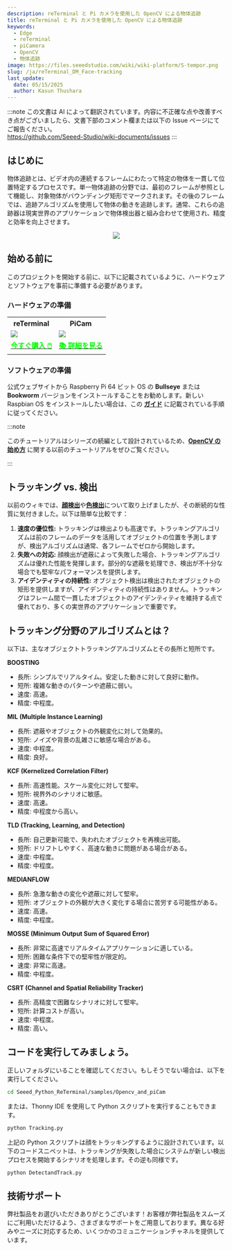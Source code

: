 ```yaml
---
description: reTerminal と Pi カメラを使用した OpenCV による物体追跡
title: reTerminal と Pi カメラを使用した OpenCV による物体追跡
keywords:
  - Edge
  - reTerminal 
  - piCamera
  - OpenCV
  - 物体追跡
image: https://files.seeedstudio.com/wiki/wiki-platform/S-tempor.png
slug: /ja/reTerminal_DM_Face-tracking
last_update:
  date: 05/15/2025
  author: Kasun Thushara
---
```

:::note
この文書は AI によって翻訳されています。内容に不正確な点や改善すべき点がございましたら、文書下部のコメント欄または以下の Issue ページにてご報告ください。  
https://github.com/Seeed-Studio/wiki-documents/issues
:::

## はじめに

物体追跡とは、ビデオ内の連続するフレームにわたって特定の物体を一貫して位置特定するプロセスです。単一物体追跡の分野では、最初のフレームが参照として機能し、対象物体がバウンディング矩形でマークされます。その後のフレームでは、追跡アルゴリズムを使用して物体の動きを追跡します。通常、これらの追跡器は現実世界のアプリケーションで物体検出器と組み合わせて使用され、精度と効率を向上させます。

<center><img width={800} src="https://files.seeedstudio.com/wiki/ReTerminal/opencv/facetrack.gif" /></center>

## 始める前に

このプロジェクトを開始する前に、以下に記載されているように、ハードウェアとソフトウェアを事前に準備する必要があります。

### ハードウェアの準備

<div class="table-center">
	<table class="table-nobg">
    <tr class="table-trnobg">
      <th class="table-trnobg">reTerminal</th>
      <th class="table-trnobg">PiCam</th>
		</tr>
    <tr class="table-trnobg"></tr>
		<tr class="table-trnobg">
			<td class="table-trnobg"><div style={{textAlign:'center'}}><img src="https://files.seeedstudio.com/wiki/ReTerminal/frigate/reterminal.png" style={{width:300, height:'auto'}}/></div></td>
      <td class="table-trnobg"><div style={{textAlign:'center'}}><img src="https://files.seeedstudio.com/wiki/ReTerminal/Picam/picam2.jpg" style={{width:300, height:'auto'}}/></div></td>
		</tr>
    <tr class="table-trnobg"></tr>
		<tr class="table-trnobg">
			<td class="table-trnobg"><div class="get_one_now_container" style={{textAlign: 'center'}}><a class="get_one_now_item" href="https://www.seeedstudio.com/ReTerminal-with-CM4-p-4904.html?queryID=26220f25bcce77bc420c9c03059787c0&objectID=4904&indexName=bazaar_retailer_products">
              <strong><span><font color={'FFFFFF'} size={"4"}> 今すぐ購入 🖱️</font></span></strong>
          </a></div></td>
      <td class="table-trnobg"><div class="get_one_now_container" style={{textAlign: 'center'}}><a class="get_one_now_item" href="https://wiki.seeedstudio.com/reTerminal-piCam/"><strong><span><font color={'FFFFFF'} size={"4"}>📚 詳細を見る</font></span></strong></a></div></td>
        </tr>
    </table>
    </div>

### ソフトウェアの準備

公式ウェブサイトから Raspberry Pi 64 ビット OS の **Bullseye** または **Bookworm** バージョンをインストールすることをお勧めします。新しい Raspbian OS をインストールしたい場合は、この [**ガイド**](https://wiki.seeedstudio.com/reTerminal/#flash-raspberry-pi-os-64-bit-ubuntu-os-or-other-os-to-emmc) に記載されている手順に従ってください。

:::note

このチュートリアルはシリーズの続編として設計されているため、[**OpenCV の始め方**](https://wiki.seeedstudio.com/reTerminal_DM_opencv/) に関する以前のチュートリアルをぜひご覧ください。

:::

## トラッキング vs. 検出

以前のウィキでは、[**顔検出**](https://wiki.seeedstudio.com/reTerminal_DM_Face_detection/)や[**色検出**](https://wiki.seeedstudio.com/reTerminal_DM_Color_detection/)について取り上げましたが、その断続的な性質に気付きました。以下は簡単な比較です：

1. **速度の優位性:**
   トラッキングは検出よりも高速です。トラッキングアルゴリズムは前のフレームのデータを活用してオブジェクトの位置を予測しますが、検出アルゴリズムは通常、各フレームでゼロから開始します。
2. **失敗への対応:**
   顔検出が遮蔽によって失敗した場合、トラッキングアルゴリズムは優れた性能を発揮します。部分的な遮蔽を処理でき、検出が不十分な場合でも堅牢なパフォーマンスを提供します。
3. **アイデンティティの持続性:**
   オブジェクト検出は検出されたオブジェクトの矩形を提供しますが、アイデンティティの持続性はありません。トラッキングはフレーム間で一貫したオブジェクトのアイデンティティを維持する点で優れており、多くの実世界のアプリケーションで重要です。

## トラッキング分野のアルゴリズムとは？

以下は、主なオブジェクトトラッキングアルゴリズムとその長所と短所です。

**BOOSTING**
- 長所: シンプルでリアルタイム。安定した動きに対して良好に動作。
- 短所: 複雑な動きのパターンや遮蔽に弱い。
- 速度: 高速。
- 精度: 中程度。

**MIL (Multiple Instance Learning)**
- 長所: 遮蔽やオブジェクトの外観変化に対して効果的。
- 短所: ノイズや背景の乱雑さに敏感な場合がある。
- 速度: 中程度。
- 精度: 良好。

**KCF (Kernelized Correlation Filter)**
- 長所: 高速性能。スケール変化に対して堅牢。
- 短所: 視界外のシナリオに敏感。
- 速度: 高速。
- 精度: 中程度から高い。

**TLD (Tracking, Learning, and Detection)**
- 長所: 自己更新可能で、失われたオブジェクトを再検出可能。
- 短所: ドリフトしやすく、高速な動きに問題がある場合がある。
- 速度: 中程度。
- 精度: 中程度。

**MEDIANFLOW**
- 長所: 急激な動きの変化や遮蔽に対して堅牢。
- 短所: オブジェクトの外観が大きく変化する場合に苦労する可能性がある。
- 速度: 高速。
- 精度: 中程度。

**MOSSE (Minimum Output Sum of Squared Error)**
- 長所: 非常に高速でリアルタイムアプリケーションに適している。
- 短所: 困難な条件下での堅牢性が限定的。
- 速度: 非常に高速。
- 精度: 中程度。

**CSRT (Channel and Spatial Reliability Tracker)**
- 長所: 高精度で困難なシナリオに対して堅牢。
- 短所: 計算コストが高い。
- 速度: 中程度。
- 精度: 高い。

## コードを実行してみましょう。

正しいフォルダにいることを確認してください。もしそうでない場合は、以下を実行してください。

 ```sh
cd Seeed_Python_ReTerminal/samples/Opencv_and_piCam
 ```

または、Thonny IDE を使用して Python スクリプトを実行することもできます。

 ```sh
python Tracking.py
 ```

上記の Python スクリプトは顔をトラッキングするように設計されています。以下のコードスニペットは、トラッキングが失敗した場合にシステムが新しい検出プロセスを開始するシナリオを処理します。その逆も同様です。

 ```sh
python DetectandTrack.py
 ```

## 技術サポート

弊社製品をお選びいただきありがとうございます！お客様が弊社製品をスムーズにご利用いただけるよう、さまざまなサポートをご用意しております。異なる好みやニーズに対応するため、いくつかのコミュニケーションチャネルを提供しています。

<div class="button_tech_support_container">
<a href="https://forum.seeedstudio.com/" class="button_forum"></a> 
<a href="https://www.seeedstudio.com/contacts" class="button_email"></a>
</div>

<div class="button_tech_support_container">
<a href="https://discord.gg/eWkprNDMU7" class="button_discord"></a> 
<a href="https://github.com/Seeed-Studio/wiki-documents/discussions/69" class="button_discussion"></a>
</div>